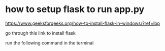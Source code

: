 # how to setup flask to run app.py

https://www.geeksforgeeks.org/how-to-install-flask-in-windows/?ref=lbp

go through this link to install flask

run the following command in the terminal